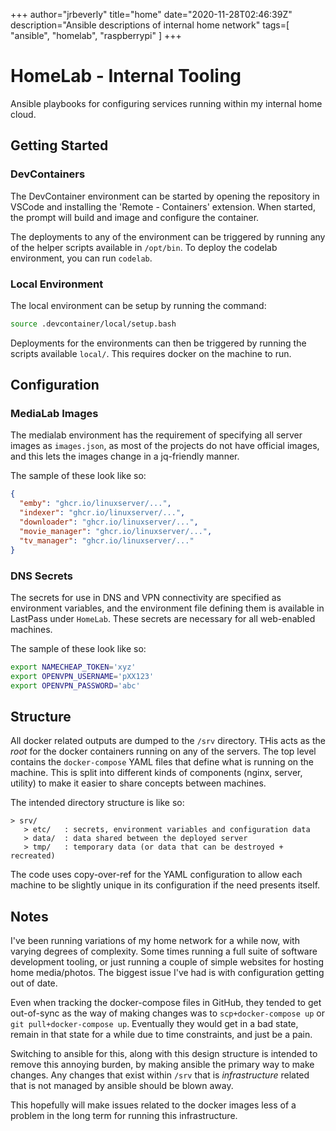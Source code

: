 +++
author="jrbeverly"
title="home"
date="2020-11-28T02:46:39Z"
description="Ansible descriptions of internal home network"
tags=[
  "ansible",
  "homelab",
  "raspberrypi"
]
+++

# HomeLab - Internal Tooling

Ansible playbooks for configuring services running within my internal home cloud.

## Getting Started

### DevContainers

The DevContainer environment can be started by opening the repository in VSCode and installing the 'Remote - Containers' extension. When started, the prompt will build and image and configure the container.

The deployments to any of the environment can be triggered by running any of the helper scripts available in `/opt/bin`. To deploy the codelab environment, you can run `codelab`.

### Local Environment

The local environment can be setup by running the command:

```bash
source .devcontainer/local/setup.bash
```

Deployments for the environments can then be triggered by running the scripts available `local/`. This requires docker on the machine to run.

## Configuration

### MediaLab Images

The medialab environment has the requirement of specifying all server images as `images.json`, as most of the projects do not have official images, and this lets the images change in a jq-friendly manner.

The sample of these look like so:

```json
{
  "emby": "ghcr.io/linuxserver/...",
  "indexer": "ghcr.io/linuxserver/...",
  "downloader": "ghcr.io/linuxserver/...",
  "movie_manager": "ghcr.io/linuxserver/...",
  "tv_manager": "ghcr.io/linuxserver/..."
}
```

### DNS Secrets

The secrets for use in DNS and VPN connectivity are specified as environment variables, and the environment file defining them is available in LastPass under `HomeLab`. These secrets are necessary for all web-enabled machines.

The sample of these look like so:

```bash
export NAMECHEAP_TOKEN='xyz'
export OPENVPN_USERNAME='pXX123' 
export OPENVPN_PASSWORD='abc'
```

## Structure

All docker related outputs are dumped to the `/srv` directory. THis acts as the _root_ for the docker containers running on any of the servers. The top level contains the `docker-compose` YAML files that define what is running on the machine. This is split into different kinds of components (nginx, server, utility) to make it easier to share concepts between machines.

The intended directory structure is like so:

```
> srv/
   > etc/   : secrets, environment variables and configuration data
   > data/  : data shared between the deployed server
   > tmp/   : temporary data (or data that can be destroyed + recreated)
```

The code uses copy-over-ref for the YAML configuration to allow each machine to be slightly unique in its configuration if the need presents itself.

## Notes

I've been running variations of my home network for a while now, with varying degrees of complexity. Some times running a full suite of software development tooling, or just running a couple of simple websites for hosting home media/photos. The biggest issue I've had is with configuration getting out of date.

Even when tracking the docker-compose files in GitHub, they tended to get out-of-sync as the way of making changes was to `scp+docker-compose up` or `git pull+docker-compose up`. Eventually they would get in a bad state, remain in that state for a while due to time constraints, and just be a pain.

Switching to ansible for this, along with this design structure is intended to remove this annoying burden, by making ansible the primary way to make changes. Any changes that exist within `/srv` that is _infrastructure_ related that is not managed by ansible should be blown away.

This hopefully will make issues related to the docker images less of a problem in the long term for running this infrastructure.